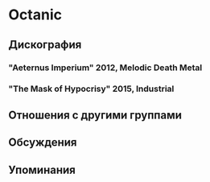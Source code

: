 # Octanic



## Дискография

### "Aeternus Imperium" 2012, Melodic Death Metal



### "The Mask of Hypocrisy" 2015, Industrial




## Отношения с другими группами


## Обсуждения


## Упоминания

